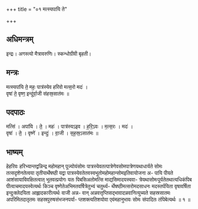 +++
title = "०१ मत्स्यपायि ते"

+++
## अधिमन्त्रम्
इन्द्रः। अगस्त्यो मैत्रावरुणिः। स्कन्धोग्रीवी बृहती।

## मन्त्रः
मत्स्यपा॑यि ते॒ महः॒ पात्र॑स्येव हरिवो मत्स॒रो मदः॑ ।  
वृषा॑ ते॒ वृष्ण॒ इन्दु॑र्वा॒जी स॑हस्र॒सात॑मः ॥

## पदपाठः
मत्सि॑ । अपा॑यि । ते॒ । महः॑ । पात्र॑स्यऽइव । ह॒रि॒ऽवः । म॒त्स॒रः । मदः॑ ।  
वृषा॑ । ते॒ । वृष्णे॑ । इन्दुः॑ । वा॒जी । स॒ह॒स्र॒ऽसात॑मः ॥

## भाष्यम्
हेहरिवः हरिभ्यान्तद्वन्निन्द्र महोमहान् पूज्योयंसोमः पात्रस्येवतत्पात्रेणेवसोमपात्रेणयथाधार्यते सोमः तत्सदृशेनतेत्वया तृतीयार्थेषष्ठी यद्वा पात्रस्येवतेतवस्वभूतोमहोमहान्सोमइतिवायोजना अ- पायि पीयते आशंसायाविवक्षितत्वात् भूतवत्प्रयोगः यतः पिबसिअतोमत्सि माद्यसिमादयस्ववा- त्रेयथासोमःपूर्यतेतथात्यधिकंपिब पीत्वाचमादयस्वेत्यर्थः किञ्च वृष्णेतेअभिमतवर्षित्रेतुभ्यं चतुर्थ्य- र्थेषष्ठीमत्सरोमदसाधनः मदस्तर्पयिता वृषावर्षिता इन्दुःक्लेदयिता आह्लादकारीत्यर्थः वाजी अन्न- वान् अन्नवत्तृप्तिसद्भावादन्नवानित्युच्यते सहस्रसातमः अपरिमितदातृतमः सहस्रपुरुषसंभजनपर्या- प्तशक्त्यतिशयोवा एवंमहानुभावः सोमः संपादितः तंपिबेत्यर्थः ॥ १ ॥